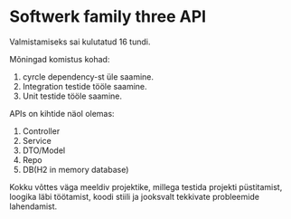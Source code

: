 # Softwerk family three API

Valmistamiseks sai kulutatud 16 tundi.

Mõningad komistus kohad:
1) cyrcle dependency-st üle saamine.
2) Integration testide tööle saamine.
3) Unit testide tööle saamine.

APIs on kihtide näol olemas:
1) Controller
2) Service
3) DTO/Model
4) Repo
5) DB(H2 in memory database)

Kokku võttes väga meeldiv projektike, millega testida projekti püstitamist, loogika läbi töötamist, koodi stiili ja jooksvalt tekkivate probleemide lahendamist.

